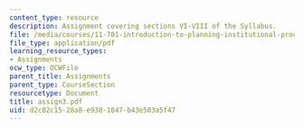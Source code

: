 ```yaml
---
content_type: resource
description: Assignment covering sections VI-VIII of the Syllabus.
file: /media/courses/11-701-introduction-to-planning-institutional-processes-in-developing-countries-fall-2003/d2c82c1528a8e9381847b43e503a5f47_assign3.pdf
file_type: application/pdf
learning_resource_types:
- Assignments
ocw_type: OCWFile
parent_title: Assignments
parent_type: CourseSection
resourcetype: Document
title: assign3.pdf
uid: d2c82c15-28a8-e938-1847-b43e503a5f47
---
```

